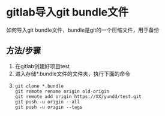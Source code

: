 # gitlab导入git bundle文件

如何导入git bundle文件，bundle是git的一个压缩文件，用于备份

## 方法/步骤

1. 在gitlab创建好项目test
2. 进入存储\*.bundle文件的文件夹，执行下面的命令
3. ```text
   git clone *.bundle
   git remote rename origin old-origin
   git remote add origin https://XX/yundd/test.git
   git push -u origin --all
   git push -u origin --tags
   ```



